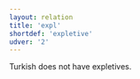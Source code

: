 ```yaml
---
layout: relation
title: 'expl'
shortdef: 'expletive'
udver: '2'
---
```


Turkish does not have expletives.
<!-- Interlanguage links updated So kvě 14 19:03:34 CEST 2022 -->

